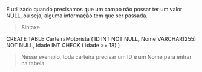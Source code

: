 É utilizado quando precisamos que um campo não possar ter um valor NULL, ou seja, alguma informação tem que ser passada.

> Sintaxe

CREATE TABLE CarteiraMotorista (
    ID INT NOT NULL,
    Nome VARCHAR(255) NOT NULL,
    Idade INT CHECK ( Idade >= 18)
)

> Nesse exemplo, toda carteira precisar um ID e um Nome para entrar na tabela